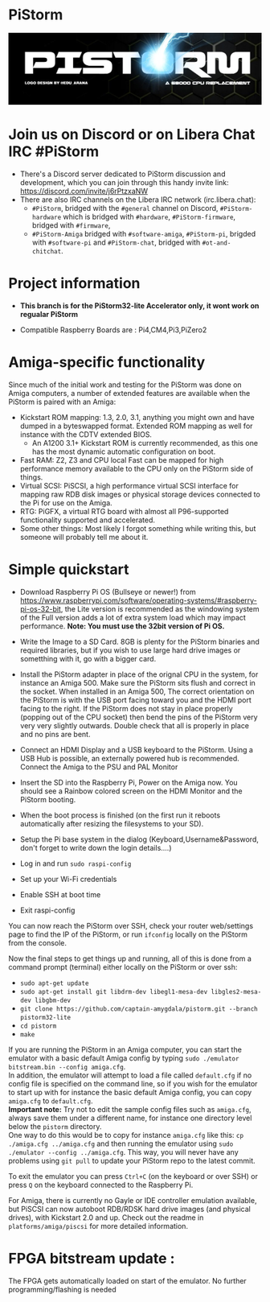 # PiStorm

![logo](media/pistorm_banner.jpg)

# Join us on Discord or on Libera Chat IRC #PiStorm

* There's a Discord server dedicated to PiStorm discussion and development, which you can join through this handy invite link: https://discord.com/invite/j6rPtzxaNW
* There are also IRC channels on the Libera IRC network (irc.libera.chat):
  * `#PiStorm`, bridged with the `#general` channel on Discord, `#PiStorm-hardware` which is bridged with `#hardware`, `#PiStorm-firmware`, bridged with `#firmware`,
  * `#PiStorm-Amiga` bridged with `#software-amiga`, `#PiStorm-pi`, brigded with `#software-pi` and `#PiStorm-chat`, bridged with `#ot-and-chitchat`.

# Project information

* **This branch is for the PiStorm32-lite Accelerator only, it wont work on regualar PiStorm**

* Compatible Raspberry Boards are : Pi4,CM4,Pi3,PiZero2

# Amiga-specific functionality

Since much of the initial work and testing for the PiStorm was done on Amiga computers, a number of extended features are available when the PiStorm is paired with an Amiga:
* Kickstart ROM mapping: 1.3, 2.0, 3.1, anything you might own and have dumped in a byteswapped format. Extended ROM mapping as well for instance with the CDTV extended BIOS.
  * An A1200 3.1+ Kickstart ROM is currently recommended, as this one has the most dynamic automatic configuration on boot.
* Fast RAM: Z2, Z3 and CPU local Fast can be mapped for high performance memory available to the CPU only on the PiStorm side of things.
* Virtual SCSI: PiSCSI, a high performance virtual SCSI interface for mapping raw RDB disk images or physical storage devices connected to the Pi for use on the Amiga.
* RTG: PiGFX, a virtual RTG board with almost all P96-supported functionality supported and accelerated.
* Some other things: Most likely I forgot something while writing this, but someone will probably tell me about it.

# Simple quickstart

* Download Raspberry Pi OS (Bullseye or newer!) from https://www.raspberrypi.com/software/operating-systems/#raspberry-pi-os-32-bit, the Lite version is recommended as the windowing system of the Full version adds a lot of extra system load which may impact performance. **Note: You must use the 32bit version of Pi OS.** 
* Write the Image to a SD Card. 8GB is plenty for the PiStorm binaries and required libraries, but if you wish to use large hard drive images or sometthing with it, go with a bigger card.
* Install the PiStorm adapter in place of the orignal CPU in the system, for instance an Amiga 500.
  Make sure the PiStorm sits flush and correct in the socket.
  When installed in an Amiga 500, The correct orientation on the PiStorm is with the USB port facing toward you and the HDMI port facing to the right.
  If the PiStorm does not stay in place properly (popping out of the CPU socket) then bend the pins of the PiStorm very very very slightly outwards.
  Double check that all is properly in place and no pins are bent.
* Connect an HDMI Display and a USB keyboard to the PiStorm. Using a USB Hub is possible, an externally powered hub is recommended.
  Connect the Amiga to the PSU and PAL Monitor
* Insert the SD into the Raspberry Pi, Power on the Amiga now. You should see a Rainbow colored screen on the HDMI Monitor and the PiStorm booting.

* When the boot process is finished (on the first run it reboots automatically after resizing the filesystems to your SD).
* Setup the Pi base system in the dialog (Keyboard,Username&Password, don't forget to write down the login details....)
* Log in and run `sudo raspi-config`
* Set up your Wi-Fi credentials
* Enable SSH at boot time
* Exit raspi-config

You can now reach the PiStorm over SSH, check your router web/settings page to find the IP of the PiStorm, or run `ifconfig` locally on the PiStorm from the console.

Now the final steps to get things up and running, all of this is done from a command prompt (terminal) either locally on the PiStorm or over ssh:
* `sudo apt-get update`
* `sudo apt-get install git libdrm-dev libegl1-mesa-dev libgles2-mesa-dev libgbm-dev`
* `git clone https://github.com/captain-amygdala/pistorm.git --branch pistorm32-lite`
* `cd pistorm`
* `make`

If you are running the PiStorm in an Amiga computer, you can start the emulator with a basic default Amiga config by typing `sudo ./emulator bitstream.bin --config amiga.cfg`.  
In addition, the emulator will attempt to load a file called `default.cfg` if no config file is specified on the command line, so if you wish for the emulator to start up with for instance the basic default Amiga config, you can copy `amiga.cfg` to `default.cfg`.  
**Important note:** Try not to edit the sample config files such as `amiga.cfg`, always save them under a different name, for instance one directory level below the `pistorm` directory.  
One way to do this would be to copy for instance `amiga.cfg` like this: `cp ./amiga.cfg ../amiga.cfg` and then running the emulator using `sudo ./emulator --config ../amiga.cfg`. This way, you will never have any problems using `git pull` to update your PiStorm repo to the latest commit.

To exit the emulator you can press `Ctrl+C` (on the keyboard or over SSH) or press `Q` on the keyboard connected to the Raspberry Pi.

For Amiga, there is currently no Gayle or IDE controller emulation available, but PiSCSI can now autoboot RDB/RDSK hard drive images (and physical drives), with Kickstart 2.0 and up. Check out the readme in `platforms/amiga/piscsi` for more detailed information.

# FPGA bitstream update :

The FPGA gets automatically loaded on start of the emulator. No further programming/flashing is needed
